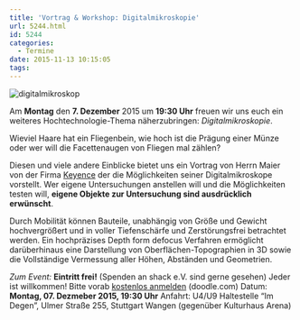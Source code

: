 ```yaml
---
title: 'Vortrag & Workshop: Digitalmikroskopie'
url: 5244.html
id: 5244
categories:
  - Termine
date: 2015-11-13 10:15:05
tags:
---
```


![digitalmikroskop](https://blog.shackspace.de/wp-content/uploads/2015/11/digitalmikroskop.jpg)

Am **Montag** den **7\. Dezember** 2015 um **19:30 Uhr** freuen wir uns euch ein weiteres Hochtechnologie-Thema näherzubringen: _Digitalmikroskopie_.

Wieviel Haare hat ein Fliegenbein, wie hoch ist die Prägung einer Münze oder wer will die Facettenaugen von Fliegen mal zählen?

Diesen und viele andere Einblicke bietet uns ein Vortrag von Herrn Maier von der Firma [Keyence](http://www.keyence.de) der die Möglichkeiten seiner Digitalmikroskope vorstellt. Wer eigene Untersuchungen anstellen will und die Möglichkeiten testen will, **eigene Objekte zur Untersuchung sind ausdrücklich erwünscht**.

Durch Mobilität können Bauteile, unabhängig von Größe und Gewicht hochvergrößert und in voller Tiefenschärfe und Zerstörungsfrei betrachtet werden. Ein hochpräzises Depth form defocus Verfahren ermöglicht darüberhinaus eine Darstellung von Oberflächen-Topographien in 3D sowie die Vollständige Vermessung aller Höhen, Abständen und Geometrien.

_Zum Event:_
**Eintritt frei!** (Spenden an shack e.V. sind gerne gesehen) Jeder ist willkommen!
Bitte vorab [kostenlos anmelden](http://doodle.com/poll/npv978qd68f7f5wf) (doodle.com)
Datum: **Montag, 07\. Dezmeber 2015, 19:30 Uhr**
Anfahrt: U4/U9 Haltestelle “Im Degen”, Ulmer Straße 255, Stuttgart Wangen (gegenüber Kulturhaus Arena)
